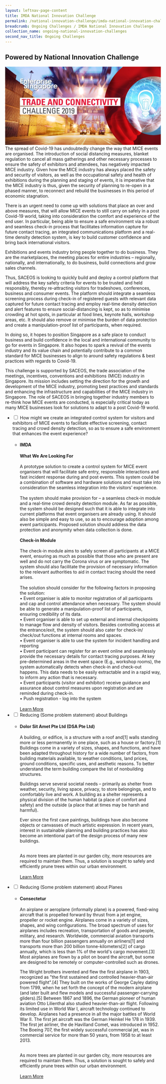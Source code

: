 ```yaml
---
layout: leftnav-page-content
title: IMDA National Innovation Challenge
permalink: /national-innovation-challenge/imda-national-innovation-challenge
breadcrumb: Ongoing Challenges / IMDA National Innovation Challenge
collection_name: ongoing-national-innovation-challenges
second_nav_title: Ongoing Challenges
---
```


## Powered by National Innovation Challenge
[![1](/images/TCC2019.jpg)](https://www.openinnovationnetwork.sg)
<br>
The spread of Covid-19 has undoubtedly change the way that MICE events are organised. The introduction of social distancing measures, blanket regulation to cancel all mass gatherings and other necessary processes to ensure the safety of exhibitors and attendees, has negatively impacted MICE industry. Given how the MICE industry has always placed the safety and security of visitors, as well as the occupational safety and health of exhibitions during the planning and staging of events, it is imperative that the MICE industry is thus, given the security of planning to re-open in a phased manner, to reconnect and rebuild the businesses in this period of economic stagnation.

There is an urgent need to come up with solutions that place an over and above measures, that will allow MICE events to still carry on safely in a post Covid-19 world, taking into consideration the comfort and experience of the end user. In particular, being able to ensure a safe environment via a robust and seamless check-in process that facilitates information capture for future contact tracing, an integrated communications platform and a real-time density detection system, is key to build customer confidence and bring back international visitors. 

Exhibitions and events industry bring people together to do business. They are the marketplaces, the meeting places for entire industries – regionally, nationally, and internationally, to do business, build connections and grow sales channels. 

Thus, SACEOS is looking to quickly build and deploy a control platform that will address the key safety criteria for events to be trusted and held responsibly, thereby re-attracting visitors for tradeshows, conferences, business and consumer events. The platform should integrate a seamless screening process during check-in of registered guests with relevant data captured for future contact tracing and employ real-time density detection and alert features to ensure social-distancing is kept, so as to minimise crowding at hot spots, in particular at food lines, keynote halls, workshop areas, etc. It should also remove or minimise the burden of data protection and create a manipulation-proof list of participants, when required. 

In doing so, it hopes to position Singapore as a safe place to conduct business and build confidence in the local and international community to go for events in Singapore. It also hopes to spark a revival of the events industry and its value chain and potentially contribute to a common standard for MICE businesses to align to around safety regulations & best practices with regards to Covid-19.

This challenge is supported by SACEOS, the trade association of the meetings, incentives, conventions and exhibitions (MICE) industry in Singapore. Its mission includes setting the direction for the growth and development of the MICE industry, promoting best practices and standards and enhancing the infrastructure and capabilities of the MICE industry in Singapore. The role of SACEOS in bringing together industry members to re-think how MICE events are conducted, is especially critical today as many MICE businesses look for solutions to adapt to a post Covid-19 world. 

<div id="wrapper">
<ul>
  <li>
    <input type="checkbox" id="list-item-1">
    <label for="list-item-1" class="first">How might we create an integrated control system for visitors and exhibitors of MICE events to facilitate effective screening, contact tracing and crowd density detection, so as to ensure a safe environment that enhances the event experience?</label>
    <ul>
      <li><h4>IMDA</h4><b>What We Are Looking For</b><br><br>
A prototype solution to create a control system for MICE event organisers that will facilitate safe entry, responsible interactions and fast incident response during and post events. This system could be a combination of software and hardware solutions and must take into consideration the seamless integration into the visitors’ experience. 
<br><br>
The system should make provision for – a seamless check-in module and a real-time crowd density detection module. As far as possible, the system should be designed such that it is able to integrate into current platforms that event organisers are already using. It should also be simple and easy to use, so as to encourage adoption among event participants. Proposed solution should address the data protection and anonymity when data collection is done. 
<br><br>
        <b>Check-in Module</b><br><br>
The check-in module aims to safely screen all participants at a MICE event, ensuring as much as possible that those who are present are well and do not carry the Corona virus or are symptomatic. The system should also facilitate the provision of necessary information to the relevant authorities to aid in contact tracing should the need arises. 
<br><br>
The solution should consider for the following factors in proposing the solution:<br>
•	Event organiser is able to monitor registration of all participants and cap and control attendance when necessary. The system should be able to generate a manipulation-proof list of participants, ensuring credibility of its data. <br>
•	Event organiser is able to set up external and internal checkpoints to manage flow and density of visitors. Besides controlling access at the entrance/exit, the system should also cater for check-in/ check/out functions at internal rooms and spaces.<br>
•	Event organiser is able to use the system for incident handling and reporting<br>
•	Event participant can register for an event online and seamlessly provide the necessary details for contact tracing purposes. At key pre-determined areas in the event space (E.g., workshop rooms), the system automatically detects when check-in and check-out happens. This data needs to be easily extractable and in a rapid way, to inform any action that is necessary. <br>
•	Event participants (visitor and exhibitor) receive guidance and assurance about control measures upon registration and are reminded during check-in.<br>
•	Push registration - log into the system
<br><br>
<a href="www.openinnovationnetwork.sg" target="_blank" >Learn More</a>
</li>
    </ul>
  </li>
    <li>
    <input type="checkbox" id="list-item-2">
    <label for="list-item-2">Reducing (Some problem statement) about Buildings</label>
    <ul>
      <li><h4>  Dolor Sit Amet Pte Ltd (DSA Pte Ltd)</h4>A building, or edifice, is a structure with a roof and[1] walls standing more or less permanently in one place, such as a house or factory.[1] Buildings come in a variety of sizes, shapes, and functions, and have been adapted throughout history for a wide number of factors, from building materials available, to weather conditions, land prices, ground conditions, specific uses, and aesthetic reasons. To better understand the term building compare the list of nonbuilding structures.

Buildings serve several societal needs – primarily as shelter from weather, security, living space, privacy, to store belongings, and to comfortably live and work. A building as a shelter represents a physical division of the human habitat (a place of comfort and safety) and the outside (a place that at times may be harsh and harmful).

Ever since the first cave paintings, buildings have also become objects or canvasses of much artistic expression. In recent years, interest in sustainable planning and building practices has also become an intentional part of the design process of many new buildings.
<br><br>

As more trees are planted in our garden city, more resources are required to maintain them. Thus, a solution is sought to safely and efficiently prune trees within our urban environment.
<br><br>
<a href="www.openinnovationnetwork.sg" target="_blank" >Learn More</a>
</li>
    </ul>
  </li>
    <li>
    <input type="checkbox" id="list-item-3">
    <label for="list-item-3" class="last">Reducing (Some problem statement) about Planes</label>
    <ul>
      <li><h4> Consectetur</h4>An airplane or aeroplane (informally plane) is a powered, fixed-wing aircraft that is propelled forward by thrust from a jet engine, propeller or rocket engine. Airplanes come in a variety of sizes, shapes, and wing configurations. The broad spectrum of uses for airplanes includes recreation, transportation of goods and people, military, and research. Worldwide, commercial aviation transports more than four billion passengers annually on airliners[1] and transports more than 200 billion tonne-kilometers[2] of cargo annually, which is less than 1% of the world's cargo movement.[3] Most airplanes are flown by a pilot on board the aircraft, but some are designed to be remotely or computer-controlled such as drones.

The Wright brothers invented and flew the first airplane in 1903, recognized as "the first sustained and controlled heavier-than-air powered flight".[4] They built on the works of George Cayley dating from 1799, when he set forth the concept of the modern airplane (and later built and flew models and successful passenger-carrying gliders).[5] Between 1867 and 1896, the German pioneer of human aviation Otto Lilienthal also studied heavier-than-air flight. Following its limited use in World War I, aircraft technology continued to develop. Airplanes had a presence in all the major battles of World War II. The first jet aircraft was the German Heinkel He 178 in 1939. The first jet airliner, the de Havilland Comet, was introduced in 1952. The Boeing 707, the first widely successful commercial jet, was in commercial service for more than 50 years, from 1958 to at least 2013.
<br><br>

As more trees are planted in our garden city, more resources are required to maintain them. Thus, a solution is sought to safely and efficiently prune trees within our urban environment.
<br><br>
<a href="www.openinnovationnetwork.sg" target="_blank" >Learn More</a>
</li>
    </ul>
  </li>
  </ul>
</div>
